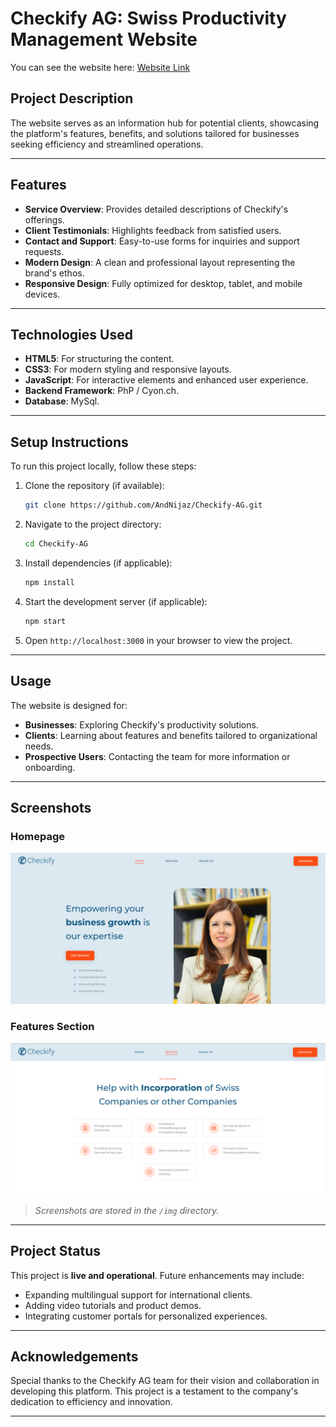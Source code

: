 # Checkify AG: Swiss Productivity Management Website

You can see the website here: [Website Link](https://checkify.ch/)

## Project Description
The website serves as an information hub for potential clients, showcasing the platform's features, benefits, and solutions tailored for businesses seeking efficiency and streamlined operations.

---

## Features
- **Service Overview**: Provides detailed descriptions of Checkify's offerings.
- **Client Testimonials**: Highlights feedback from satisfied users.
- **Contact and Support**: Easy-to-use forms for inquiries and support requests.
- **Modern Design**: A clean and professional layout representing the brand's ethos.
- **Responsive Design**: Fully optimized for desktop, tablet, and mobile devices.

---

## Technologies Used
- **HTML5**: For structuring the content.
- **CSS3**: For modern styling and responsive layouts.
- **JavaScript**: For interactive elements and enhanced user experience.
- **Backend Framework**: PhP / Cyon.ch.
- **Database**: MySql.

---

## Setup Instructions
To run this project locally, follow these steps:

1. Clone the repository (if available):

   ```bash
   git clone https://github.com/AndNijaz/Checkify-AG.git
   ```

2. Navigate to the project directory:

   ```bash
   cd Checkify-AG
   ```

3. Install dependencies (if applicable):

   ```bash
   npm install
   ```

4. Start the development server (if applicable):

   ```bash
   npm start
   ```

5. Open `http://localhost:3000` in your browser to view the project.

---

## Usage
The website is designed for:
- **Businesses**: Exploring Checkify's productivity solutions.
- **Clients**: Learning about features and benefits tailored to organizational needs.
- **Prospective Users**: Contacting the team for more information or onboarding.

---

## Screenshots

### Homepage
![Homepage](img/homepage.png)

### Features Section
![Features Section](img/features-section.png)

> *Screenshots are stored in the `/img` directory.*

---

## Project Status
This project is **live and operational**. Future enhancements may include:
- Expanding multilingual support for international clients.
- Adding video tutorials and product demos.
- Integrating customer portals for personalized experiences.

---

## Acknowledgements
Special thanks to the Checkify AG team for their vision and collaboration in developing this platform. This project is a testament to the company's dedication to efficiency and innovation.

---

